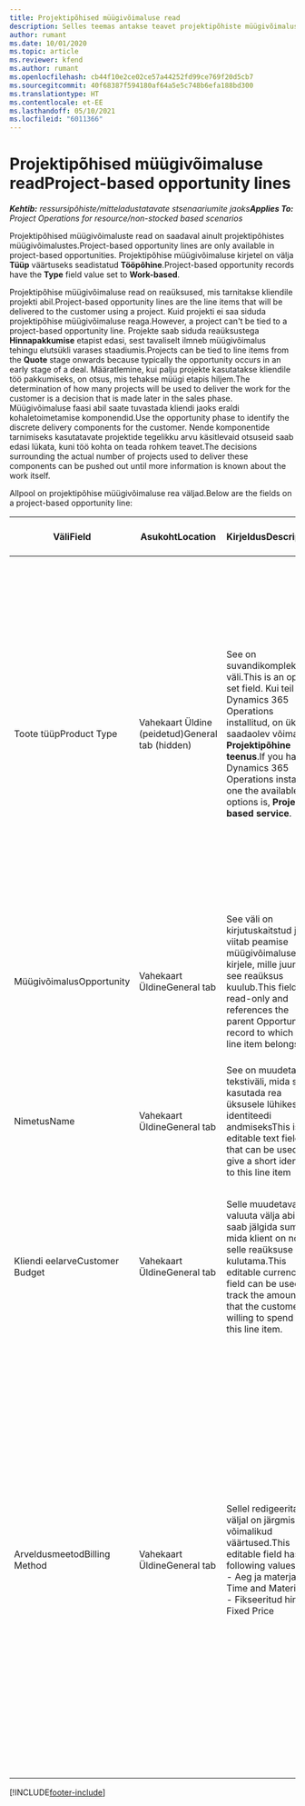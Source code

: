 ```yaml
---
title: Projektipõhised müügivõimaluse read
description: Selles teemas antakse teavet projektipõhiste müügivõimaluse ridadega töötamise kohta.
author: rumant
ms.date: 10/01/2020
ms.topic: article
ms.reviewer: kfend
ms.author: rumant
ms.openlocfilehash: cb44f10e2ce02ce57a44252fd99ce769f20d5cb7
ms.sourcegitcommit: 40f68387f594180af64a5e5c748b6efa188bd300
ms.translationtype: HT
ms.contentlocale: et-EE
ms.lasthandoff: 05/10/2021
ms.locfileid: "6011366"
---
```

# <a name="project-based-opportunity-lines"></a><span data-ttu-id="fe382-103">Projektipõhised müügivõimaluse read</span><span class="sxs-lookup"><span data-stu-id="fe382-103">Project-based opportunity lines</span></span>

<span data-ttu-id="fe382-104">_**Kehtib:** ressursipõhiste/mitteladustatavate stsenaariumite jaoks_</span><span class="sxs-lookup"><span data-stu-id="fe382-104">_**Applies To:** Project Operations for resource/non-stocked based scenarios_</span></span>


<span data-ttu-id="fe382-105">Projektipõhised müügivõimaluste read on saadaval ainult projektipõhistes müügivõimalustes.</span><span class="sxs-lookup"><span data-stu-id="fe382-105">Project-based opportunity lines are only available in project-based opportunities.</span></span> <span data-ttu-id="fe382-106">Projektipõhise müügivõimaluse kirjetel on välja **Tüüp** väärtuseks seadistatud **Tööpõhine**.</span><span class="sxs-lookup"><span data-stu-id="fe382-106">Project-based opportunity records have the **Type** field value set to **Work-based**.</span></span>

<span data-ttu-id="fe382-107">Projektipõhise müügivõimaluse read on reaüksused, mis tarnitakse kliendile projekti abil.</span><span class="sxs-lookup"><span data-stu-id="fe382-107">Project-based opportunity lines are the line items that will be delivered to the customer using a project.</span></span> <span data-ttu-id="fe382-108">Kuid projekti ei saa siduda projektipõhise müügivõimaluse reaga.</span><span class="sxs-lookup"><span data-stu-id="fe382-108">However, a project can't be tied to a project-based opportunity line.</span></span> <span data-ttu-id="fe382-109">Projekte saab siduda reaüksustega **Hinnapakkumise** etapist edasi, sest tavaliselt ilmneb müügivõimalus tehingu elutsükli varases staadiumis.</span><span class="sxs-lookup"><span data-stu-id="fe382-109">Projects can be tied to line items from the **Quote** stage onwards because typically the opportunity occurs in an early stage of a deal.</span></span> <span data-ttu-id="fe382-110">Määratlemine, kui palju projekte kasutatakse kliendile töö pakkumiseks, on otsus, mis tehakse müügi etapis hiljem.</span><span class="sxs-lookup"><span data-stu-id="fe382-110">The determination of how many projects will be used to deliver the work for the customer is a decision that is made later in the sales phase.</span></span> <span data-ttu-id="fe382-111">Müügivõimaluse faasi abil saate tuvastada kliendi jaoks eraldi kohaletoimetamise komponendid.</span><span class="sxs-lookup"><span data-stu-id="fe382-111">Use the opportunity phase to identify the discrete delivery components for the customer.</span></span> <span data-ttu-id="fe382-112">Nende komponentide tarnimiseks kasutatavate projektide tegelikku arvu käsitlevaid otsuseid saab edasi lükata, kuni töö kohta on teada rohkem teavet.</span><span class="sxs-lookup"><span data-stu-id="fe382-112">The decisions surrounding the actual number of projects used to deliver these components can be pushed out until more information is known about the work itself.</span></span>

<span data-ttu-id="fe382-113">Allpool on projektipõhise müügivõimaluse rea väljad.</span><span class="sxs-lookup"><span data-stu-id="fe382-113">Below are the fields on a project-based opportunity line:</span></span>

| <span data-ttu-id="fe382-114">**Väli**</span><span class="sxs-lookup"><span data-stu-id="fe382-114">**Field**</span></span> | <span data-ttu-id="fe382-115">**Asukoht**</span><span class="sxs-lookup"><span data-stu-id="fe382-115">**Location**</span></span> | <span data-ttu-id="fe382-116">**Kirjeldus**</span><span class="sxs-lookup"><span data-stu-id="fe382-116">**Description**</span></span> | <span data-ttu-id="fe382-117">**Allavoolu mõjud**</span><span class="sxs-lookup"><span data-stu-id="fe382-117">**Downstream impact**</span></span> |
| --- | --- | --- | --- |
| <span data-ttu-id="fe382-118">Toote tüüp</span><span class="sxs-lookup"><span data-stu-id="fe382-118">Product Type</span></span> | <span data-ttu-id="fe382-119">Vahekaart Üldine (peidetud)</span><span class="sxs-lookup"><span data-stu-id="fe382-119">General tab (hidden)</span></span> | <span data-ttu-id="fe382-120">See on suvandikomplekti väli.</span><span class="sxs-lookup"><span data-stu-id="fe382-120">This is an option set field.</span></span> <span data-ttu-id="fe382-121">Kui teil on Dynamics 365 Operations installitud, on üks saadaolev võimalus **Projektipõhine teenus**.</span><span class="sxs-lookup"><span data-stu-id="fe382-121">If you have Dynamics 365 Operations installed, one the available options is, **Project-based service**.</span></span>  | <span data-ttu-id="fe382-122">Selle välja väärtuseks seatakse **Projektipõhine teenus**, kui loote projektipõhise ridade ruudustiku kaudu projektipõhise müügivõimaluse rea.</span><span class="sxs-lookup"><span data-stu-id="fe382-122">The value of this field is set to **Project-based service** when you create the project-based opportunity line from the project-based lines grid on the Opportunity.</span></span> <br> <span data-ttu-id="fe382-123">Kui muudate või alistate selle väärtuse, ei lubata projekti funktsionaalsust teie projektipõhistele reaüksustele.</span><span class="sxs-lookup"><span data-stu-id="fe382-123">If you change or override this value, the project functionality won't be enabled on your project-based line items.</span></span> |
| <span data-ttu-id="fe382-124">Müügivõimalus</span><span class="sxs-lookup"><span data-stu-id="fe382-124">Opportunity</span></span> | <span data-ttu-id="fe382-125">Vahekaart Üldine</span><span class="sxs-lookup"><span data-stu-id="fe382-125">General tab</span></span> | <span data-ttu-id="fe382-126">See väli on kirjutuskaitstud ja viitab peamise müügivõimaluse kirjele, mille juurde see reaüksus kuulub.</span><span class="sxs-lookup"><span data-stu-id="fe382-126">This field is read-only and references the parent Opportunity record to which this line item belongs.</span></span> | <span data-ttu-id="fe382-127">Sellest väljast puudub allavoolu mõju.</span><span class="sxs-lookup"><span data-stu-id="fe382-127">There is no downstream impact of this field.</span></span> |
| <span data-ttu-id="fe382-128">Nimetus</span><span class="sxs-lookup"><span data-stu-id="fe382-128">Name</span></span> | <span data-ttu-id="fe382-129">Vahekaart Üldine</span><span class="sxs-lookup"><span data-stu-id="fe382-129">General tab</span></span> | <span data-ttu-id="fe382-130">See on muudetav tekstiväli, mida saab kasutada rea üksusele lühikese identiteedi andmiseks</span><span class="sxs-lookup"><span data-stu-id="fe382-130">This is an editable text field that can be used to give a short identity to this line item</span></span> | <span data-ttu-id="fe382-131">See väärtus viiakse hinnapakkumise reale üle, kui loote selle müügivõimaluse põhjal hinnapakkumise</span><span class="sxs-lookup"><span data-stu-id="fe382-131">This value is carried over to the quote line when you create a quote from this opportunity</span></span> |
| <span data-ttu-id="fe382-132">Kliendi eelarve</span><span class="sxs-lookup"><span data-stu-id="fe382-132">Customer Budget</span></span> | <span data-ttu-id="fe382-133">Vahekaart Üldine</span><span class="sxs-lookup"><span data-stu-id="fe382-133">General tab</span></span> | <span data-ttu-id="fe382-134">Selle muudetavat valuuta välja abil saab jälgida summat, mida klient on nõus selle reaüksuse eest kulutama.</span><span class="sxs-lookup"><span data-stu-id="fe382-134">This editable currency field can be used to track the amount that the customer is willing to spend for this line item.</span></span> | <span data-ttu-id="fe382-135">See väärtus viiakse hinnapakkumise rea vastavale väljale üle, kui loote selle müügivõimaluse põhjal hinnapakkumise</span><span class="sxs-lookup"><span data-stu-id="fe382-135">This value is carried over to the corresponding field on the quote line when you create a quote from this opportunity</span></span> |
| <span data-ttu-id="fe382-136">Arveldusmeetod</span><span class="sxs-lookup"><span data-stu-id="fe382-136">Billing Method</span></span> | <span data-ttu-id="fe382-137">Vahekaart Üldine</span><span class="sxs-lookup"><span data-stu-id="fe382-137">General tab</span></span> | <span data-ttu-id="fe382-138">Sellel redigeeritaval väljal on järgmised võimalikud väärtused.</span><span class="sxs-lookup"><span data-stu-id="fe382-138">This editable field has the following values:</span></span></br><span data-ttu-id="fe382-139">- Aeg ja materjal</span><span class="sxs-lookup"><span data-stu-id="fe382-139">- Time and Material</span></span></br><span data-ttu-id="fe382-140">- Fikseeritud hind</span><span class="sxs-lookup"><span data-stu-id="fe382-140">- Fixed Price</span></span> | <span data-ttu-id="fe382-141">See väärtus viiakse hinnapakkumise rea vastavale väljale üle, kui loote selle müügivõimaluse põhjal hinnapakkumise.</span><span class="sxs-lookup"><span data-stu-id="fe382-141">This value is carried over to the corresponding field on the quote line when you create a quote from this opportunity.</span></span> <span data-ttu-id="fe382-142">Pärast hinnapakkumise rea loomist on väli lukus ja seda ei saa muuta.</span><span class="sxs-lookup"><span data-stu-id="fe382-142">After the quote line is created, the field is locked and can't be changed.</span></span> <span data-ttu-id="fe382-143">Määrake selle välja väärtus nii täpselt kui võimalik.</span><span class="sxs-lookup"><span data-stu-id="fe382-143">Assign this field value as accurately as possible.</span></span> <span data-ttu-id="fe382-144">Kui peate hinnapakkumise real selle välja väärtust muutma, kustutage ja looge hinnapakkumise rida uuesti.</span><span class="sxs-lookup"><span data-stu-id="fe382-144">If you need to change the value of this field on the quote line, delete and re-create the quote line.</span></span> |


[!INCLUDE[footer-include](../includes/footer-banner.md)]